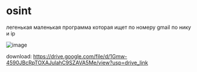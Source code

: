 # osint
легенькая маленькая программа которая ищет по номеру gmail по нику и ip

![image](https://github.com/user-attachments/assets/70148a3d-7957-4e24-a643-d6fe5d830652)

download: https://drive.google.com/file/d/1Gmw-4590JBcRpTOXAJulahC9SZAVA5Me/view?usp=drive_link

